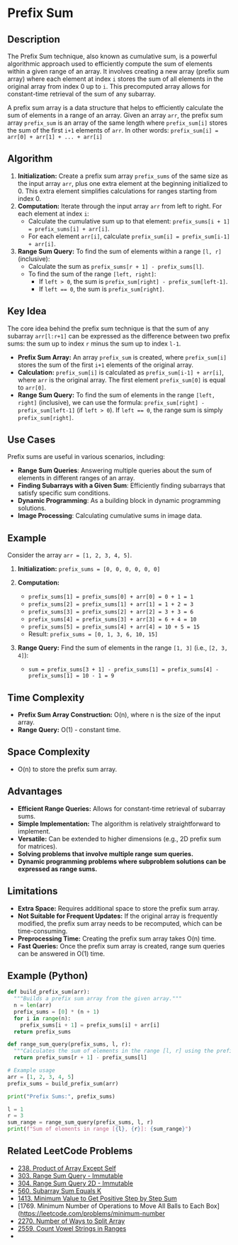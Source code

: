 # Prefix Sum

## Description

The Prefix Sum technique, also known as cumulative sum, is a powerful algorithmic approach used to efficiently compute the sum of elements within a given range of an array. It involves creating a new array (prefix sum array) where each element at index `i` stores the sum of all elements in the original array from index 0 up to `i`. This precomputed array allows for constant-time retrieval of the sum of any subarray.

A prefix sum array is a data structure that helps to efficiently calculate the sum of elements in a range of an array. Given an array `arr`, the prefix sum array `prefix_sum` is an array of the same length where `prefix_sum[i]` stores the sum of the first `i+1` elements of `arr`. In other words:
`prefix_sum[i] = arr[0] + arr[1] + ... + arr[i]`

## Algorithm

1. **Initialization:** Create a prefix sum array `prefix_sums` of the same size as the input array `arr`, plus one extra element at the beginning initialized to 0. This extra element simplifies calculations for ranges starting from index 0.
2. **Computation:** Iterate through the input array `arr` from left to right. For each element at index `i`:
    - Calculate the cumulative sum up to that element: `prefix_sums[i + 1] = prefix_sums[i] + arr[i]`.
    - For each element `arr[i]`, calculate `prefix_sum[i] = prefix_sum[i-1] + arr[i]`.
3. **Range Sum Query:** To find the sum of elements within a range `[l, r]` (inclusive):
    - Calculate the sum as `prefix_sums[r + 1] - prefix_sums[l]`.
    - To find the sum of the range `[left, right]`:
        - If `left > 0`, the sum is `prefix_sum[right] - prefix_sum[left-1]`.
        - If `left == 0`, the sum is `prefix_sum[right]`.

## Key Idea

The core idea behind the prefix sum technique is that the sum of any subarray `arr[l:r+1]` can be expressed as the difference between two prefix sums: the sum up to index `r` minus the sum up to index `l-1`.

- **Prefix Sum Array:** An array `prefix_sum` is created, where `prefix_sum[i]` stores the sum of the first `i+1` elements of the original array.
- **Calculation:** `prefix_sum[i]` is calculated as `prefix_sum[i-1] + arr[i]`, where `arr` is the original array. The first element `prefix_sum[0]` is equal to `arr[0]`.
- **Range Sum Query:** To find the sum of elements in the range `[left, right]` (inclusive), we can use the formula: `prefix_sum[right] - prefix_sum[left-1]` (if `left > 0`). If `left == 0`, the range sum is simply `prefix_sum[right]`.

## Use Cases

Prefix sums are useful in various scenarios, including:

- **Range Sum Queries**: Answering multiple queries about the sum of elements in different ranges of an array.
- **Finding Subarrays with a Given Sum**: Efficiently finding subarrays that satisfy specific sum conditions.
- **Dynamic Programming**: As a building block in dynamic programming solutions.
- **Image Processing**: Calculating cumulative sums in image data.

## Example

Consider the array `arr = [1, 2, 3, 4, 5]`.

1. **Initialization:** `prefix_sums = [0, 0, 0, 0, 0, 0]`
2. **Computation:**
    - `prefix_sums[1] = prefix_sums[0] + arr[0] = 0 + 1 = 1`
    - `prefix_sums[2] = prefix_sums[1] + arr[1] = 1 + 2 = 3`
    - `prefix_sums[3] = prefix_sums[2] + arr[2] = 3 + 3 = 6`
    - `prefix_sums[4] = prefix_sums[3] + arr[3] = 6 + 4 = 10`
    - `prefix_sums[5] = prefix_sums[4] + arr[4] = 10 + 5 = 15`
    - Result: `prefix_sums = [0, 1, 3, 6, 10, 15]`

3. **Range Query:** Find the sum of elements in the range `[1, 3]` (i.e., `[2, 3, 4]`):
    - `sum = prefix_sums[3 + 1] - prefix_sums[1] = prefix_sums[4] - prefix_sums[1] = 10 - 1 = 9`

## Time Complexity

- **Prefix Sum Array Construction:** O(n), where n is the size of the input array.
- **Range Query:** O(1) - constant time.

## Space Complexity

- O(n) to store the prefix sum array.

## Advantages

- **Efficient Range Queries:** Allows for constant-time retrieval of subarray sums.
- **Simple Implementation:** The algorithm is relatively straightforward to implement.
- **Versatile:** Can be extended to higher dimensions (e.g., 2D prefix sum for matrices).
- **Solving problems that involve multiple range sum queries.**
- **Dynamic programming problems where subproblem solutions can be expressed as range sums.**

## Limitations

- **Extra Space:** Requires additional space to store the prefix sum array.
- **Not Suitable for Frequent Updates:** If the original array is frequently modified, the prefix sum array needs to be recomputed, which can be time-consuming.
- **Preprocessing Time:** Creating the prefix sum array takes O(n) time.
- **Fast Queries:** Once the prefix sum array is created, range sum queries can be answered in O(1) time.

## Example (Python)

```python
def build_prefix_sum(arr):
  """Builds a prefix sum array from the given array."""
  n = len(arr)
  prefix_sums = [0] * (n + 1)
  for i in range(n):
    prefix_sums[i + 1] = prefix_sums[i] + arr[i]
  return prefix_sums

def range_sum_query(prefix_sums, l, r):
  """Calculates the sum of elements in the range [l, r] using the prefix sum array."""
  return prefix_sums[r + 1] - prefix_sums[l]

# Example usage
arr = [1, 2, 3, 4, 5]
prefix_sums = build_prefix_sum(arr)

print("Prefix Sums:", prefix_sums)

l = 1
r = 3
sum_range = range_sum_query(prefix_sums, l, r)
print(f"Sum of elements in range [{l}, {r}]: {sum_range}")
```

## Related LeetCode Problems

- [238. Product of Array Except Self](./../problems/0238-product-of-array-except-self/README.md)
- [303. Range Sum Query - Immutable](https://leetcode.com/problems/range-sum-query-immutable/)
- [304. Range Sum Query 2D - Immutable](https://leetcode.com/problems/range-sum-query-2d-immutable/)
- [560. Subarray Sum Equals K](https://leetcode.com/problems/subarray-sum-equals-k/)
- [1413. Minimum Value to Get Positive Step by Step Sum](https://leetcode.com/problems/minimum-value-to-get-positive-step-by-step-sum/)
- [1769. Minimum Number of Operations to Move All Balls to Each Box](<https://leetcode.com/problems/minimum-number>
- [2270. Number of Ways to Split Array](https://leetcode.com/problems/number-of-ways-to-split-array/)
- [2559. Count Vowel Strings in Ranges](./2559-count-vowel-strings-in-ranges/README.md)
-
